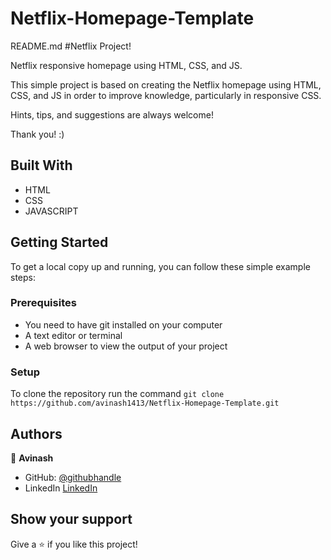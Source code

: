 # Netflix-Homepage-Template

README.md
#Netflix Project!

Netflix responsive homepage using HTML, CSS, and JS.

This simple project is based on creating the Netflix homepage using HTML, CSS, and JS in order to improve knowledge, particularly in responsive CSS.

Hints, tips, and suggestions are always welcome!

Thank you! :)

## Built With

- HTML
- CSS
- JAVASCRIPT



## Getting Started

To get a local copy up and running, you can follow these simple example steps:

### Prerequisites

- You need to have git installed on your computer
- A text editor or terminal
- A web browser to view the output of your project

### Setup

To clone the repository run the command `git clone https://github.com/avinash1413/Netflix-Homepage-Template.git`

## Authors

👤 **Avinash**

- GitHub: [@githubhandle](https://github.com/avinash1413)
- LinkedIn [LinkedIn](https://www.linkedin.com/in/avi-nash-29421a220/)


## Show your support

Give a ⭐️ if you like this project!

